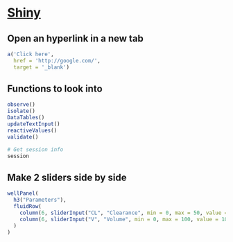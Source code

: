 
[Shiny](http://shiny.rstudio.com)
=================================

Open an hyperlink in a new tab
------------------------------

``` r
a('Click here',
  href = 'http://google.com/', 
  target = '_blank')
```

Functions to look into
----------------------

``` r
observe()
isolate()
DataTables()
updateTextInput()
reactiveValues()
validate()

# Get session info
session
```

Make 2 sliders side by side
---------------------------

``` r
wellPanel(
  h3("Parameters"),
  fluidRow(
    column(6, sliderInput("CL", "Clearance", min = 0, max = 50, value = 5)),
    column(6, sliderInput("V", "Volume", min = 0, max = 100, value = 10))
  )
)
```
